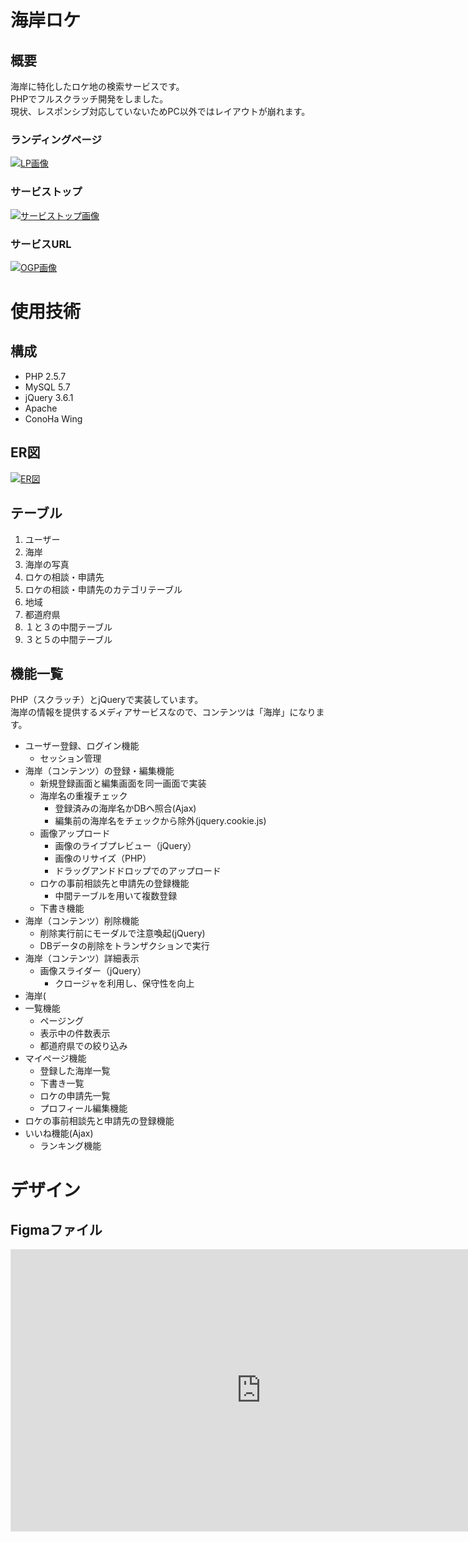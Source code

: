 # 海岸ロケ

## 概要

海岸に特化したロケ地の検索サービスです。<br >
PHPでフルスクラッチ開発をしました。<br >
現状、レスポンシブ対応していないためPC以外ではレイアウトが崩れます。

### ランディングページ

<p>
<a href="https://kaigan-loca.com">
<img src="img/home_image.png" alt="LP画像" />
</a>
</p> 

### サービストップ

<p>
<a href="https://kaigan-loca.com">
<img src="img/index_image.png" alt="サービストップ画像" />
</a>
</p> 

### サービスURL

<p>
<a href="https://kaigan-loca.com">
<img src="img/ogp_image.png" alt="OGP画像" />
</a>
</p> 

# 使用技術

## 構成

- PHP 2.5.7
- MySQL 5.7
- jQuery 3.6.1
- Apache
- ConoHa Wing

## ER図

<p>
<a href="https://kaigan-loca.com">
<img src="img/er_image.png" alt="ER図" />
</a>
</p> 

## テーブル

1. ユーザー
2. 海岸
3. 海岸の写真
4. ロケの相談・申請先
5. ロケの相談・申請先のカテゴリテーブル
6. 地域
7. 都道府県
8. １と３の中間テーブル
9. ３と５の中間テーブル

## 機能一覧

PHP（スクラッチ）とjQueryで実装しています。<br>
海岸の情報を提供するメディアサービスなので、コンテンツは「海岸」になります。

- ユーザー登録、ログイン機能
    - セッション管理
- 海岸（コンテンツ）の登録・編集機能
    - 新規登録画面と編集画面を同一画面で実装
    - 海岸名の重複チェック
        - 登録済みの海岸名かDBへ照合(Ajax)
        - 編集前の海岸名をチェックから除外(jquery.cookie.js)
    - 画像アップロード
        - 画像のライブプレビュー（jQuery）
        - 画像のリサイズ（PHP）
        - ドラッグアンドドロップでのアップロード
    - ロケの事前相談先と申請先の登録機能
        - 中間テーブルを用いて複数登録
    - 下書き機能
- 海岸（コンテンツ）削除機能
    - 削除実行前にモーダルで注意喚起(jQuery)
    - DBデータの削除をトランザクションで実行
- 海岸（コンテンツ）詳細表示
    - 画像スライダー（jQuery）
        - クロージャを利用し、保守性を向上
- 海岸(
- 一覧機能
    - ページング
    - 表示中の件数表示
    - 都道府県での絞り込み
- マイページ機能
    - 登録した海岸一覧
    - 下書き一覧
    - ロケの申請先一覧
    - プロフィール編集機能
- ロケの事前相談先と申請先の登録機能
- いいね機能(Ajax)
    - ランキング機能

# デザイン

## Figmaファイル

<iframe style="border: 1px solid rgba(0, 0, 0, 0.1);" width="800" height="450" src="https://www.figma.com/embed?embed_host=share&url=https%3A%2F%2Fwww.figma.com%2Ffile%2Fafq9radNpVOPp4KibYrhfM%2FApp-Design%3Fnode-id%3D0%253A1%26t%3D47bJY2Svgs5cEJFU-1" allowfullscreen></iframe>